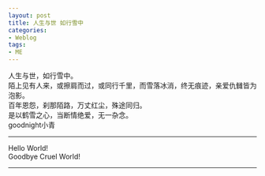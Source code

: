 ```yaml
---
layout: post
title: 人生与世 如行雪中
categories:
- Weblog
tags:
- ME
---
```

人生与世，如行雪中。     
陌上见有人来，或擦肩而过，或同行千里，而雪落冰消，终无痕迹，亲爱仇雠皆为泡影。     
百年恩怨，刹那陌路，万丈红尘，殊途同归。     
是以鹤雪之心，当断情绝爱，无一杂念。     
goodnight小青
**********
Hello World!   
Goodbye Cruel World!  
**********